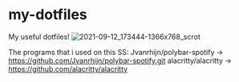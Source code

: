 # my-dotfiles

My useful dotfiles!
![2021-09-12_173444-1366x768_scrot](https://user-images.githubusercontent.com/63163893/139112323-ea81aee5-c43b-4da9-a12b-f9f2344a0cef.png)

The programs that i used on this SS:
Jvanrhijn/polybar-spotify -> https://github.com/Jvanrhijn/polybar-spotify.git
alacritty/alacritty -> https://github.com/alacritty/alacritty
